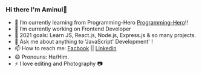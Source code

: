### Hi there I'm Aminul👋



- 📓 I’m currently learning from Programming-Hero <a href="https://www.programming-hero.com/">Programming-Hero</a>!!
- 🌱  I’m currently working on Frontend Developer
- 🥅 2021 goals: Learn JS, React.js, Node.js, Express.js & so many projects.
- 💬 Ask me about anything to 'JavaScript'  Development' !
- 📫 How to reach me: <a href="https://www.facebook.com/profile.php?id=100009531166791">Facbook</a> || <a href="https://www.linkedin.com/in/aminul-info-360/">Linkedin</a>
- 😄 Pronouns: He/Him.
- ⚡  I love editing and Photography 📷 



